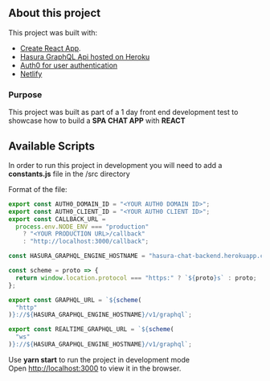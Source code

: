 ## About this project

This project was built with:
  -  [Create React App](https://github.com/facebook/create-react-app).
  -  [Hasura GraphQL Api hosted on Heroku](https://hasura.io)
  -  [Auth0 for user authentication](https://auth0.com/)
  -  [Netlify](https://www.netlify.com)

### Purpose

This project was built as part of a 1 day front end development test to showcase how to build a **SPA CHAT APP** with **REACT**

## Available Scripts

In order to run this project in development you will need to add a **constants.js** file in the /src directory

Format of the file:
```javascript
export const AUTH0_DOMAIN_ID = "<YOUR AUTH0 DOMAIN ID>";
export const AUTH0_CLIENT_ID = "<YOUR AUTH0 CLIENT ID>";
export const CALLBACK_URL =
  process.env.NODE_ENV === "production"
    ? "<YOUR PRODUCTION URL>/callback"
    : "http://localhost:3000/callback";

const HASURA_GRAPHQL_ENGINE_HOSTNAME = "hasura-chat-backend.herokuapp.com";

const scheme = proto => {
  return window.location.protocol === "https:" ? `${proto}s` : proto;
};

export const GRAPHQL_URL = `${scheme(
  "http"
)}://${HASURA_GRAPHQL_ENGINE_HOSTNAME}/v1/graphql`;

export const REALTIME_GRAPHQL_URL = `${scheme(
  "ws"
)}://${HASURA_GRAPHQL_ENGINE_HOSTNAME}/v1/graphql`;

```
Use **yarn start** to run the project in development mode
<br>
Open [http://localhost:3000](http://localhost:3000) to view it in the browser.

